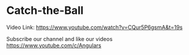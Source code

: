# Catch-the-Ball

Video Link:  https://www.youtube.com/watch?v=CQur5P6gsmA&t=19s

Subscribe our channel and like our videos https://www.youtube.com/c/Angulars
